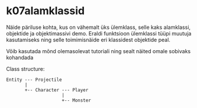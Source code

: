 # k07alamklassid

Näide päriluse kohta, kus on vähemalt üks ülemklass, selle kaks alamklassi, objektide ja objektimassivi demo.
Eraldi funktsioon ülemklassi tüüpi muutuja kasutamiseks ning selle toimimisnäide eri klassidest objektide peal.

Võib kasutada mõnd olemasolevat tutoriali ning sealt näited omale sobivaks kohandada

Class structure:
```
Entity --- Projectile
       |
       +-- Character --- Player
                     |
                     +-- Monster
```